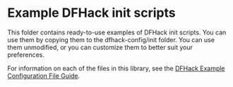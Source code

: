 # Example DFHack init scripts

This folder contains ready-to-use examples of DFHack init scripts.
You can use them by copying them to the dfhack-config/init folder.
You can use them unmodified, or you can customize them to better
suit your preferences.

For information on each of the files in this library, see the
[DFHack Example Configuration File Guide](https://docs.dfhack.org/en/stable/docs/guides/examples-guide.html).
